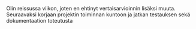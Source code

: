Olin reissussa viikon, joten en ehtinyt vertaisarvioinnin lisäksi muuta.
Seuraavaksi korjaan projektin toiminnan kuntoon ja jatkan testauksen 
sekä dokumentaation toteutusta
